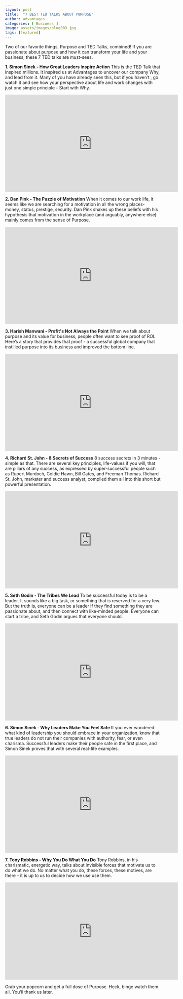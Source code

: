 ```yaml
---
layout: post
title:  "7 BEST TED TALKS ABOUT PURPOSE"
author: advantages
categories: [ Business ]
image: assets/images/blog003.jpg
tags: [featured]
---
```


Two of our favorite things, Purpose and TED Talks, combined! If you are passionate about purpose and how it can transform your life and your business, these 7 TED talks are must-sees.
 
**1. Simon Sinek - How Great Leaders Inspire Action**
This is the TED Talk that inspired millions. It inspired us at Advantages to uncover our company Why, and lead from it. Many of you have already seen this, but if you haven’t , go watch it and see how your perspective about life and work changes with just one simple principle - Start with Why.

<iframe width="560" height="315" src="https://www.youtube.com/embed/qp0HIF3SfI4" frameborder="0" allow="accelerometer; autoplay; encrypted-media; gyroscope; picture-in-picture" allowfullscreen></iframe>


**2. Dan Pink - The Puzzle of Motivation**
When it comes to our work life, it seems like we are searching for a motivation in all the wrong places- money, status, prestige, security. Dan Pink shakes up these beliefs with his hypothesis that motivation in the workplace (and arguably, anywhere else) mainly comes from the sense of Purpose.

<iframe width="560" height="315" src="https://www.youtube.com/embed/rrkrvAUbU9Y" frameborder="0" allow="accelerometer; autoplay; encrypted-media; gyroscope; picture-in-picture" allowfullscreen></iframe>


**3. Harish Manwani - Profit's Not Always the Point**
When we talk about purpose and its value for business, people often want to see proof of ROI. Here’s a story that provides that proof - a successful global company that instilled purpose into its business and improved the bottom line.

<iframe width="560" height="315" src="https://www.youtube.com/embed/ihoR9B7p-1Q" frameborder="0" allow="accelerometer; autoplay; encrypted-media; gyroscope; picture-in-picture" allowfullscreen></iframe>


**4. Richard St. John - 8 Secrets of Success**
8 success secrets in 3 minutes - simple as that. There are several key principles, life-values if you will, that are pillars of any success, as expressed by super-successful people such as Rupert Murdoch, Goldie Hawn, Bill Gates, and Freeman Thomas. Richard St. John, marketer and success analyst, compiled them all into this short but powerful presentation.

<iframe width="560" height="315" src="https://www.youtube.com/embed/Y6bbMQXQ180" frameborder="0" allow="accelerometer; autoplay; encrypted-media; gyroscope; picture-in-picture" allowfullscreen></iframe>

  
**5. Seth Godin - The Tribes We Lead**
To be successful today is to be a leader. It sounds like a big task, or something that is reserved for a very few. But the truth is, everyone can be a leader if they find something they are passionate about, and then connect with like-minded people. Everyone can start a tribe, and Seth Godin argues that everyone should.

<iframe width="560" height="315" src="https://www.youtube.com/embed/589tH-wtCak" frameborder="0" allow="accelerometer; autoplay; encrypted-media; gyroscope; picture-in-picture" allowfullscreen></iframe>


**6. Simon Sinek - Why Leaders Make You Feel Safe**
If you ever wondered what kind of leadership you should embrace in your organization, know that true leaders do not run their companies with authority, fear, or even charisma. Successful leaders make their people safe in the first place, and Simon Sinek proves that with several real-life examples.

<iframe width="560" height="315" src="https://www.youtube.com/embed/lmyZMtPVodo" frameborder="0" allow="accelerometer; autoplay; encrypted-media; gyroscope; picture-in-picture" allowfullscreen></iframe>


**7. Tony Robbins - Why You Do What You Do**
Tony Robbins, in his charismatic, energetic way, talks about invisible forces that motivate us to do what we do. No matter what you do, these forces, these motives, are there - it is up to us to decide how we use use them.

<iframe width="560" height="315" src="https://www.youtube.com/embed/BwFOwyoH-3g" frameborder="0" allow="accelerometer; autoplay; encrypted-media; gyroscope; picture-in-picture" allowfullscreen></iframe>


Grab your popcorn and get a full dose of Purpose. Heck, binge watch them all. You’ll thank us later.


